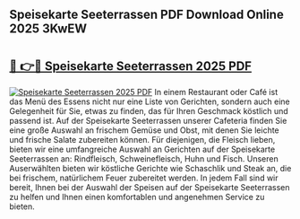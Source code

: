 ## Speisekarte Seeterrassen PDF Download Online 2025 3KwEW

# <h2><a href="http://gcafz1.nevu.top/?p=Speisekarte+Seeterrassen">🔗 👉🔴 Speisekarte Seeterrassen 2025 PDF</a></h2>

[![Speisekarte Seeterrassen 2025 PDF](https://i.imgur.com/dBaPXMq.png)](http://gcafz1.nevu.top/?p=Speisekarte+Seeterrassen)
In einem Restaurant oder Café ist das Menü des Essens nicht nur eine Liste von Gerichten, sondern auch eine Gelegenheit für Sie, etwas zu finden, das für Ihren Geschmack köstlich und passend ist. Auf der Speisekarte Seeterrassen unserer Cafeteria finden Sie eine große Auswahl an frischem Gemüse und Obst, mit denen Sie leichte und frische Salate zubereiten können. Für diejenigen, die Fleisch lieben, bieten wir eine umfangreiche Auswahl an Gerichten auf der Speisekarte Seeterrassen an: Rindfleisch, Schweinefleisch, Huhn und Fisch. Unseren Auserwählten bieten wir köstliche Gerichte wie Schaschlik und Steak an, die bei frischem, natürlichem Feuer zubereitet werden. In jedem Fall sind wir bereit, Ihnen bei der Auswahl der Speisen auf der Speisekarte Seeterrassen zu helfen und Ihnen einen komfortablen und angenehmen Service zu bieten.
